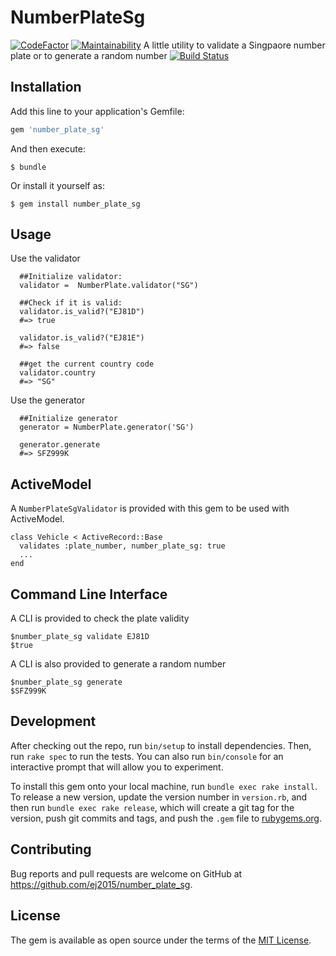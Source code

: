 # NumberPlateSg
[![CodeFactor](https://www.codefactor.io/repository/github/ej2015/number_plate_sg/badge)](https://www.codefactor.io/repository/github/ej2015/number_plate_sg)
[![Maintainability](https://api.codeclimate.com/v1/badges/eba3926f39c9682e47ed/maintainability)](https://codeclimate.com/github/ej2015/my_age/maintainability)
A little utility to validate a Singpaore number plate or to generate a random number
[![Build Status](https://travis-ci.org/ej2015/number_plate_sg.svg?branch=master)](https://travis-ci.org/ej2015/number_plate_sg)

## Installation

Add this line to your application's Gemfile:

```ruby
gem 'number_plate_sg'
```

And then execute:

    $ bundle

Or install it yourself as:

    $ gem install number_plate_sg

## Usage
Use the validator
```
  ##Initialize validator:
  validator =  NumberPlate.validator("SG")

  ##Check if it is valid:
  validator.is_valid?("EJ81D")
  #=> true
   
  validator.is_valid?("EJ81E")
  #=> false

  ##get the current country code
  validator.country
  #=> "SG"
```
Use the generator
```
  ##Initialize generator
  generator = NumberPlate.generator('SG')
  
  generator.generate
  #=> SFZ999K
```
## ActiveModel

A `NumberPlateSgValidator` is provided with this gem to be used with ActiveModel. 

```
class Vehicle < ActiveRecord::Base
  validates :plate_number, number_plate_sg: true 
  ...
end

```

## Command Line Interface
A CLI is provided to check the plate validity

```
$number_plate_sg validate EJ81D
$true

```
A CLI is also provided to generate a random number

```
$number_plate_sg generate
$SFZ999K
```

## Development

After checking out the repo, run `bin/setup` to install dependencies. Then, run `rake spec` to run the tests. You can also run `bin/console` for an interactive prompt that will allow you to experiment.

To install this gem onto your local machine, run `bundle exec rake install`. To release a new version, update the version number in `version.rb`, and then run `bundle exec rake release`, which will create a git tag for the version, push git commits and tags, and push the `.gem` file to [rubygems.org](https://rubygems.org).

## Contributing

Bug reports and pull requests are welcome on GitHub at https://github.com/ej2015/number_plate_sg.


## License

The gem is available as open source under the terms of the [MIT License](http://opensource.org/licenses/MIT).

